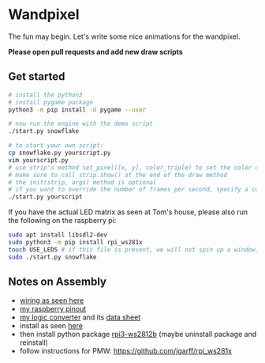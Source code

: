 # Wandpixel

The fun may begin. Let's write some nice animations for the wandpixel.

**Please open pull requests and add new draw scripts**

## Get started

```bash
# install the python3
# install pygame package
python3 -m pip install -U pygame --user

# now run the engine with the demo script
./start.py snowflake

# to start your own script:
cp snowflake.py yourscript.py
vim yourscript.py
# use strip's method set_pixel([x, y], color_triple) to set the color of a pixel
# make sure to call strip.show() at the end of the draw method
# the init(strip, args) method is optional
# if you want to override the number of frames per second, specify a constant called FPS in your script
./start.py yourscript
```

If you have the actual LED matrix as seen at Tom's house, please also run the following on the raspberry pi:

```bash
sudo apt install libsdl2-dev
sudo python3 -m pip install rpi_ws281x
touch USE_LEDS # if this file is present, we will not spin up a window, but rather use the actual matrix
sudo ./start.py snowflake
```


## Notes on Assembly

- [wiring as seen here](https://core-electronics.com.au/tutorials/ws2812-addressable-leds-raspberry-pi-quickstart-guide.html)
- [my raspberry pinout](https://www.etechnophiles.com/raspberry-pi-zero-gpio-pinout-specifications-programming-language/)
- [my logic converter](https://www.reichelt.de/de/de/entwicklerboards-ttl-logic-level-converter-3-3v-5v-debo-llc-3-3-5-p282702.html?PROVID=2788&gclid=CjwKCAiAp8iMBhAqEiwAJb94zyk37X1ipjVY39zC6SMttjr7QZZH0hxFD9Wy-gSgvogEei4ow7t56BoCSeQQAvD_BwE&&r=1) and its [data sheet](https://cdn-reichelt.de/documents/datenblatt/A300/ST1167.pdf)
- install as seen [here](https://core-electronics.com.au/tutorials/ws2812-addressable-leds-raspberry-pi-quickstart-guide.html)
- then install python package [rpi3-ws2812b](https://raw.githubusercontent.com/coreelectronics/scripts/master/rpi3-ws2812b) (maybe uninstall package and reinstall)
- follow instructions for PMW: https://github.com/jgarff/rpi_ws281x


